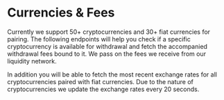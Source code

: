 # Currencies & Fees

Currently we support 50+ cryptocurrencies and 30+ fiat currencies for pairing. The following endpoints will help you check if a specific cryptocurrency is available for withdrawal and fetch the accompanied withdrawal fees bound to it. We pass on the fees we receive from our liquidity network.

In addition you will be able to fetch the most recent exchange rates for all cryptocurrencies paired with fiat currencies. Due to the nature of cryptocurrencies we update the exchange rates every 20 seconds.

